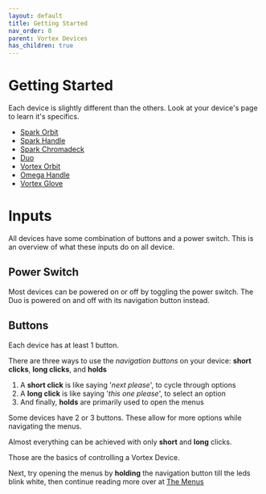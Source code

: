 ```yaml
---
layout: default
title: Getting Started
nav_order: 0
parent: Vortex Devices
has_children: true
---
```

<style>
.device-icon {
   margin: 0px;
   width: 17%;
   height: 17%;
}
.duo-icon {
   margin: 0px;
   width: 7%;
   height: 7%;
}
</style>

# Getting Started

Each device is slightly different than the others. Look at your device's page to learn it's specifics.

- [Spark Orbit](spark_orbit_guide.html)
- [Spark Handle](spark_handle_guide.html)
- [Spark Chromadeck](chromadeck_guide.html)
- [Duo](duo_guide.html)
- [Vortex Orbit](orbit_guide.html)
- [Omega Handle](handles_guide.html)
- [Vortex Glove](gloves_guide.html)

# Inputs

All devices have some combination of buttons and a power switch. This is an overview of what these inputs do on all device.

## Power Switch
Most devices can be powered on or off by toggling the power switch. The Duo is powered on and off with its navigation button instead.

## Buttons
Each device has at least 1 button.

There are three ways to use the _navigation buttons_ on your device: **short clicks**, **long clicks**, and **holds**

  1. A **short click** is like saying '_next please_', to cycle through options  
  2. A **long click** is like saying '_this one please_', to select an option
  3. And finally, **holds** are primarily used to open the menus 

Some devices have 2 or 3 buttons. These allow for more options while navigating the menus.

Almost everything can be achieved with only **short** and **long** clicks.

Those are the basics of controlling a Vortex Device.

Next, try opening the menus by **holding** the navigation button till the leds blink white, then continue reading more over at [The Menus](menus.html)

